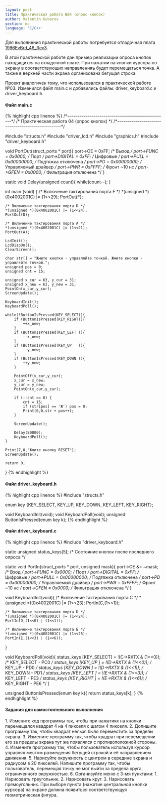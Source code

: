 ```yaml
---
layout: post
title: Практическая работа №04 (опрос кнопок)
author: Valentin Gubarev
section: mc
language: 'C/C++'
---
```


<p>Для выполнения практической работы потребуется отладочная плата
<a href="/mc/files/1986EvBrd_48_Rev3.pdf">1986EvBrd_48_Rev3</a>.
</p>
<p>В этой практической работе дан пример реализации опроса кнопок
находящихся на отладочной плате. При нажатии на кнопки курсора
по экрану в соответствующих направленияъ будет перемещаться точка.
А также в верхней части экрана организована бегущая строка.
</p>
<p>Проект аналогичен тому, что использовался в практической работе №03. Изменился файл
main.c и добавились файлы: driver_keyboard.c и driver_keyboard.h.
</p>

<h4>Файл main.c</h4>
{% highlight cpp linenos %}
/*--------------------------------------------------*/
/* Практическая работа 04 (опрос кнопок)            */
/*--------------------------------------------------*/

#include "structs.h"
#include "driver_lcd.h"
#include "graphics.h"
#include "driver_keyboard.h"

void PortOut(struct_ports * port){
    port->OE      = 0xFF;       /* Выход                */
    port->FUNC    = 0x0000;     /* Порт                 */
    port->DIGITAL = 0xFF;       /* Цифровые             */
    port->PULL    = 0x00000000; /* Подтяжка отключена   */
    port->PD      = 0x00000000; /* Управляемый драйвер  */
    port->PWR     = 0xFFFF;     /* Фронт ~10 нс         */
    port->GFEN    = 0x0000;     /* Фильтрация отключена */
}

static void Delay(unsigned count){
    while(count--);
}

int main (void) {
    /* Включение тактирования порта F */
    *(unsigned *)(0x4002001C) |= (1<<29);
    PortOut(F);
    
    /* Включение тактирования порта D */
    *(unsigned *)(0x4002001C) |= (1<<24);
    PortOut(D);
    
    /* Включение тактирования порта A */
    *(unsigned *)(0x4002001C) |= (1<<21);
    PortOut(A);  
    
    LcdInit();
    LcdDispOn();
    ClearScreen();

    char str[] = "Жмите кнопки - управляйте точкой. Жмите кнопки - управляйте точкой.";
    unsigned pos = 0;
    unsigned cnt = 15;

    unsigned x_cur = 63, y_cur = 31;
    unsigned x_new = 63, y_new = 31;
    PointOn(x_cur,y_cur);
    ScreenUpdate();
   
    KeyboardInit();
    KeyboardPoll();

    while(!ButtonIsPressed(KEY_SELECT)){
        if (ButtonIsPressed(KEY_RIGHT)){
            ++x_new;
        }
        if (ButtonIsPressed(KEY_LEFT )){
            --x_new;
        }
        if (ButtonIsPressed(KEY_UP   )){
            --y_new;
        }
        if (ButtonIsPressed(KEY_DOWN )){
            ++y_new;
        }

        PointOff(x_cur,y_cur);
        x_cur = x_new;
        y_cur = y_new;
        PointOn(x_cur,y_cur);

        if (--cnt == 0) {
            cnt = 15;
            if (str[pos] == 'Ж') pos = 0;
            Print(0,0,str + pos++);
        }

        ScreenUpdate();

        Delay(80000);
        KeyboardPoll();
    }

    Print(7,0,"Жмите кнопку RESET");
    ScreenUpdate();

    return 0;
}
{% endhighlight %}

<h4>Файл driver_keyboard.h</h4>
{% highlight cpp linenos %}
#include "structs.h"

enum key {KEY_SELECT, KEY_UP, KEY_DOWN, KEY_LEFT, KEY_RIGHT};

void KeyboardInit(void);
void KeyboardPoll(void);
unsigned ButtonIsPressed(enum key k);
{% endhighlight %}

<h4>Файл driver_keyboard.c</h4>
{% highlight cpp linenos %}
#include "driver_keyboard.h"

static unsigned status_keys[5]; /* Состояние кнопок после последнего опроса */

static void PortIn(struct_ports * port, unsigned mask){
		port->OE     &= ~mask;      /* Вход                 */
		port->FUNC    = 0x0000;     /* Порт                 */
		port->DIGITAL = 0xFF;       /* Цифровые             */
		port->PULL    = 0x00000000; /* Подтяжка отключена   */
		port->PD      = 0x00000000; /* Управляемый драйвер  */
		port->PWR     = 0xFFFF;     /* Фронт ~10 нс         */
		port->GFEN    = 0x0000;     /* Фильтрация отключена */
}

void KeyboardInit(void){
    /* Включение тактирования порта C */
    *(unsigned *)(0x4002001C) |= (1<<23);
    PortIn(C,(1<<1));

    /* Включение тактирования порта D */
    *(unsigned *)(0x4002001C) |= (1<<24);
    PortIn(D,(1<<0) | (1<<1));

    /* Включение тактирования порта E */
    *(unsigned *)(0x4002001C) |= (1<<25);
    PortIn(E,(1<<3) | (1<<6));
}

void KeyboardPoll(void){
    status_keys [KEY_SELECT] = !(C->RXTX & (1<<0)); /* KEY_SELECT - PC0 */
    status_keys [KEY_UP    ] = !(D->RXTX & (1<<0)); /* KEY_UP     - PD0 */
    status_keys [KEY_DOWN  ] = !(D->RXTX & (1<<1)); /* KEY_DOWN   - PD1 */
    status_keys [KEY_LEFT  ] = !(E->RXTX & (1<<3)); /* KEY_LEFT   - PE3 */
    status_keys [KEY_RIGHT ] = !(E->RXTX & (1<<6)); /* KEY_RIGHT  - PE6 */
}

unsigned ButtonIsPressed(enum key k){
    return status_keys[k];
}
{% endhighlight %}

<h4>Задания для самостоятельного выполнения</h4>
1. Измените код программы так, чтобы при нажатиях на кнопки перемещался квадрат 4 на 4 пикселя с шагом 4 пикселя.
2. Допишите программу так, чтобы квадрат нельзя было переместить за пределы экрана.
3. Измените программу так, чтобы квадрат при перемещении его за пределы экрана тут же появлялся с противоположной стороны.
4. Измените программу так, чтобы пользователь используя курсор управлял местом размещения бегущей строкой и её направлением движения.
5. Нарисуйте окружность с центром в середине экрана и радиусом в 20 пикселей. Напишите программу так, чтобы пользователь, перемещая точку не мог выйти за предела круга, ограниченного окружностью.
6. Организуйте меню с 3-мя пунктами: 1. Нарисовать треугольник. 2. Нарисовать круг. 3. Нарисовать прямоугольник. При выборе пункта (нажатие центральной кнопки курсора) на экране должна появиться соответствующуя геометрическая фигура.
